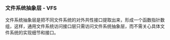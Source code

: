 ### 文件系统抽象层 - VFS

文件系统抽象层是把不同文件系统的对外共性接口提取出来，形成一个函数指针数组，这样，通用文件系统访问接口层只需访问文件系统抽象层，而不需关心具体文件系统的实现细节和接口。
